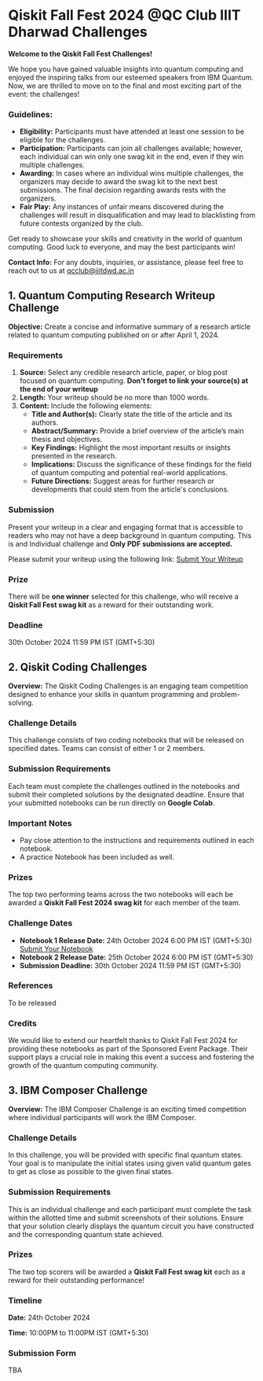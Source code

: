 # Qiskit Fall Fest 2024 @QC Club IIIT Dharwad Challenges

**Welcome to the Qiskit Fall Fest Challenges!**

We hope you have gained valuable insights into quantum computing and enjoyed the inspiring talks from our esteemed speakers  from IBM Quantum. Now, we are thrilled to move on to the final and most exciting part of the event: the challenges!

### Guidelines:
- **Eligibility:** Participants must have attended at least one session to be eligible for the challenges.
- **Participation:** Participants can join all challenges available; however, each individual can win only one swag kit in the end, even if they win multiple challenges.
- **Awarding:** In cases where an individual wins multiple challenges, the organizers may decide to award the swag kit to the next best submissions. The final decision regarding awards rests with the organizers.
- **Fair Play:** Any instances of unfair means discovered during the challenges will result in disqualification and may lead to blacklisting from future contests organized by the club.

Get ready to showcase your skills and creativity in the world of quantum computing. Good luck to everyone, and may the best participants win!

**Contact Info:** For any doubts, inquiries, or assistance, please feel free to reach out to us at qcclub@iiitdwd.ac.in

## 1. Quantum Computing Research Writeup Challenge

**Objective:** Create a concise and informative summary of a research article related to quantum computing published on or after April 1, 2024.

### Requirements
1. **Source:** Select any credible research article, paper, or blog post focused on quantum computing. **Don't forget to link your source(s) at the end of your writeup**
2. **Length:** Your writeup should be no more than 1000 words.
3. **Content:** Include the following elements:
   - **Title and Author(s):** Clearly state the title of the article and its authors.
   - **Abstract/Summary:** Provide a brief overview of the article’s main thesis and objectives.
   - **Key Findings:** Highlight the most important results or insights presented in the research.
   - **Implications:** Discuss the significance of these findings for the field of quantum computing and potential real-world applications.
   - **Future Directions:** Suggest areas for further research or developments that could stem from the article's conclusions.

### Submission
Present your writeup in a clear and engaging format that is accessible to readers who may not have a deep background in quantum computing. This is and Individual challenge and **Only PDF submissions are accepted.**

Please submit your writeup using the following link: [Submit Your Writeup](https://forms.gle/UJZMtZGJvzHYhjrs5)

### Prize
There will be **one winner** selected for this challenge, who will receive a **Qiskit Fall Fest swag kit** as a reward for their outstanding work.


### Deadline
30th October 2024 11:59 PM IST (GMT+5:30)

## 2. Qiskit Coding Challenges

**Overview:** The Qiskit Coding Challenges is an engaging team competition designed to enhance your skills in quantum programming and problem-solving.

### Challenge Details
This challenge consists of two coding notebooks that will be released on specified dates. Teams can consist of either 1 or 2 members. 

### Submission Requirements
Each team must complete the challenges outlined in the notebooks and submit their completed solutions by the designated deadline. Ensure that your submitted notebooks can be run directly on **Google Colab**. 

### Important Notes
- Pay close attention to the instructions and requirements outlined in each notebook.
- A practice Notebook has been included as well.

### Prizes
The top two performing teams across the two notebooks will each be awarded a **Qiskit Fall Fest 2024 swag kit** for each member of the team.

### Challenge Dates
- **Notebook 1 Release Date:** 24th October 2024 6:00 PM IST (GMT+5:30) [Submit Your Notebook](https://forms.gle/7ZT5Twemosf1vN2dA)
- **Notebook 2 Release Date:** 25th October 2024 6:00 PM IST (GMT+5:30)
- **Submission Deadline:** 30th October 2024 11:59 PM IST (GMT+5:30)

### References
To be released 

### Credits
We would like to extend our heartfelt thanks to Qiskit Fall Fest 2024 for providing these notebooks as part of the Sponsored Event Package. Their support plays a crucial role in making this event a success and fostering the growth of the quantum computing community.

## 3. IBM Composer Challenge

**Overview:** The IBM Composer Challenge is an exciting timed competition where individual participants will work the IBM Composer.

### Challenge Details
In this challenge, you will be provided with specific final quantum states. Your goal is to manipulate the initial states using given valid quantum gates to get as close as possible to the given final states. 

### Submission Requirements
This is an individual challenge and each participant must complete the task within the allotted time and submit screenshots of their solutions. Ensure that your solution clearly displays the quantum circuit you have constructed and the corresponding quantum state achieved.

### Prizes
The two top scorers will be awarded a **Qiskit Fall Fest swag kit** each as a reward for their outstanding performance!

### Timeline
**Date:** 24th October 2024

**Time:** 10:00PM to 11:00PM IST (GMT+5:30)

### Submission Form
TBA
